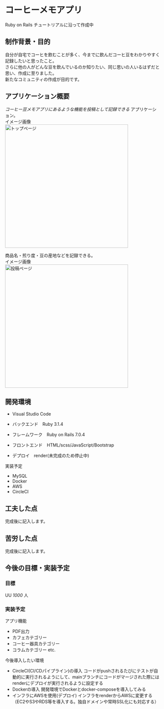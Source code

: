 # コーヒーメモアプリ  
Ruby on Rails チュートリアルに沿って作成中  
  
  
## 制作背景・目的  
  
自分が自宅でコーヒを飲むことが多く、今までに飲んだコーヒ豆をわかりやすく記録したいと思ったこと。  
さらに他の人がどんな豆を飲んでいるのか知りたい、同じ思いの人いるはずだと思い、作成に至りました。  
新たなコミュニティの作成が目的です。  
  
  
## アプリケーション概要  
  
_コーヒー豆メモアプリにあるような機能を投稿として記録できる_ アプリケーション。  
イメージ画像  
<img width="400" alt="トップページ" src="https://github.com/Juniquey/my_app/assets/107200906/41cd7502-0dac-439e-87a4-38618fdd744c">  
  
商品名・煎り度・豆の産地などを記録できる。  
イメージ画像  
<img width="400" alt="投稿ページ" src="https://github.com/Juniquey/my_app/assets/107200906/b176f33c-69ef-4166-be01-2c1559ba5fa3">  
  
  
## 開発環境  
  
* Visual Studio Code
  
* バックエンド　Ruby 3.1.4
* フレームワーク　Ruby on Rails 7.0.4
* フロントエンド　HTML/scss/JavaScript/Bootstrap
* デプロイ　render(未完成のため停止中)
  

実装予定
* MySQL
* Docker
* AWS
* CircleCI
  
  
## 工夫した点
  
完成後に記入します。
  
  
## 苦労した点
  
完成後に記入します。
  
  
## 今後の目標・実装予定
  
### 目標
UU _1000_ 人
  
  
### 実装予定  
  
アプリ機能
* PDF出力
* カフェカテゴリー
* コーヒー器具カテゴリー
* コラムカテゴリー
etc.  
  
今後導入したい環境
* CircleCI(CI/CDパイプライン)の導入
コードがpushされるたびにテストが自動的に実行されるようにして、mainブランチにコードがマージされた際にはrenderにデプロイが実行されるように設定する  
* Dockerの導入
開発環境でDockerとdocker-composeを導入してみる  
* インフラにAWSを使用(デプロイ)
インフラをrenderからAWSに変更する（EC2やS3やRDS等を導入する。独自ドメインや常時SSL化にも対応する）  

